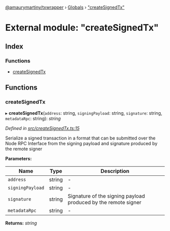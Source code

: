 [@amaurymartiny/txwrapper](../README.md) › [Globals](../globals.md) › ["createSignedTx"](_createsignedtx_.md)

# External module: "createSignedTx"

## Index

### Functions

* [createSignedTx](_createsignedtx_.md#createsignedtx)

## Functions

###  createSignedTx

▸ **createSignedTx**(`address`: string, `signingPayload`: string, `signature`: string, `metadataRpc`: string): *string*

*Defined in [src/createSignedTx.ts:15](https://github.com/amaurymartiny/polkadotjs-wrapper/blob/d55e27d/src/createSignedTx.ts#L15)*

Serialize a signed transaction in a format that can be submitted over the
Node RPC Interface from the signing payload and signature produced by the
remote signer

**Parameters:**

Name | Type | Description |
------ | ------ | ------ |
`address` | string | - |
`signingPayload` | string | - |
`signature` | string | Signature of the signing payload produced by the remote signer  |
`metadataRpc` | string | - |

**Returns:** *string*
